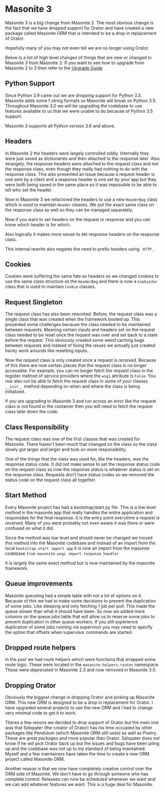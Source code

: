 # Masonite 3

Masonite 3 is a big change from Masonite 2. The most obvious change is the fact that we have dropped support for Orator and have created a new package called Masonite ORM that is intended to be a drop in replacement of Orator.

Hopefully many of you may not even tell we are no longer using Orator.

Below is a list of high level changes of things that are new or changed in Masonite 3 from Masonite 2. If you want to see how to upgrade from Masonite 2 to 3 then refer to the [Upgrade Guide]()

## Python Support

Since Python 3.9 came out we are dropping support for Python 3.5. Masonite adds some f string formats so Masonite will break on Python 3.5. Throughout Masonite 3.0 we will be upgrading the codebase to use features available to us that we were unable to do because of Python 3.5 support.

Masonite 3 supports all Python version 3.6 and above.

## Headers

In Masonite 2 the headers were largely controlled oddly. Internally they were just saved as dictionaries and then attached to the response later. Also strangely, the response headers were attached to the request class and not the response class, even though they really had nothing to do with the response class. This also presented an issue because a request header is one sent by a client and a response header is one set by your app but they were both being saved in the same place so it was impossible to be able to tell who set the header.

Now in Masonite 3 we refactored the headers to use a new `HeaderBag` class which is used to maintain `Header` classes. We put the exact same class on the response class as well so they can be managed separately.

Now if you want to set headers on the request or response and you can know which header is for which.

Also logically it makes more sense to set response headers on the response class.

This internal rewrite also negates the need to prefix headers using ` HTTP_`. 

## Cookies

Cookies were suffering the same fate as headers so we changed cookies to use the same class structure as the `HeaderBag` and there is now a `CookieJar` class that is used to maintain `Cookie` classes.

## Request Singleton

The request class has also been reworked. Before, the request class was a single class that was created when the framework booted up. This presented some challenges because the class needed to be maintained between requests. Meaning certain inputs and headers set on the request class needed to be reset once the request was over and set back to a state before the request. This obviously created some weird caching bugs between requests and instead of fixing the issues we actually just created hacky work arounds like resetting inputs. 

Now the request class is only created once a request is received. Because of this there are now certain places that the request class is no longer accessible. For example, you can no longer fetch the request class in the register method of service providers where the `wsgi` attribute is `False`. You mat also not be able to fetch the request class in some of your classes `__init__` method depending on when and where the class is being initialized.

If you are upgrading to Masonite 3 and run across an error like the request class is not found in the container then you will need to fetch the request class later down the code. 

## Class Responsibility

The request class was one of the first classes that was created for Masonite. There hasen't been much that changed on the class so the class slowly got larger and larger and took on more responsibility.

One of the things that the class was used for, like the headers, was the response status code. It did not make sense to set the response status code on the request class so now the response status is whatever status is set on the response class. Requests don't have status codes so we removed the status code on the request class all together.

## Start Method

Every Masonite project has had a bootstrap/start.py file. This is a low level method in the masonite app that really handles the entire application and responsible for the final response. It is the entry point everytime a request is received. Many of you were probably not even aware it was there or were confused on what it did.

Since the method was low level and should never be changed we moved this method into the Masonite codebase and instead of an import from the local `bootstrap.start import app` it is now an import from the masonite codebase `from masonite.wsgi import response_handler`

It is largely the same exact method but is now maintained by the masonite framework.

## Queue improvements

Masonite queueing had a simple table with not a lot of options on it. Because of this we had to make some decisions to prevent the duplication of some jobs. Like sleeping and only fetching 1 job per poll. This made the queue slower than what it should have been. So now we added more columns on the queue jobs table that will allow us to reserve some jobs to prevent duplication in other queue workers. If you still experience duplication of some jobs running via supervisor you may need to specify the option that offsets when supervisor commands are started.

## Dropped route helpers

In the past we had route helpers which were functions that wrapped some route logic. These were located in the `masonite.helpers.routes` namespace. These were deprecated in Masonite 2.3 and now removed in Masonite 3.0.

## Dropping Orator

Obviously the biggest change is dropping Orator and picking up Masonite ORM. This new ORM is designed to be a drop in replacement for Orator. I have upgraded several projects to use the new ORM and I had to change very minimal code to get it to work. 

Theres a few resons we decided to drop support of Orator but the main one was that Sdispater (the creator of Orator) has his time occupied by other packages like Pendulum (which Masonite ORM still uses) as well as Poetry. These are great packages and more popular than Orator. Sdispater does not know if he will pick Orator back up but the issues and bugs have been piling up and the codebase was not up to my standard of being maintained. Myself and a few maintainers have taken the time to create a new ORM project called Masonite ORM. 

Another reason is that we now have completely creative control over the ORM side of Masonite. We don't have to go through someone who has complete control. Releases can now be scheduled whenever we want and we can add whatever features we want. This is a huge deal for Masonite.